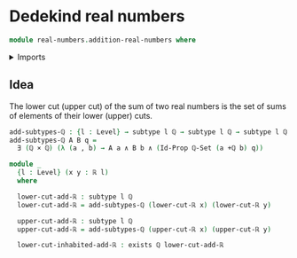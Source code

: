 # Dedekind real numbers

```agda
module real-numbers.addition-real-numbers where
```

<details><summary>Imports</summary>

```agda
open import elementary-number-theory.addition-rational-numbers
open import elementary-number-theory.rational-numbers

open import foundation.cartesian-product-types
open import foundation.conjunction
open import foundation.existential-quantification
open import foundation.dependent-pair-types
open import foundation.identity-types
open import foundation.sets
open import foundation.subtypes
open import foundation.universe-levels

open import real-numbers.dedekind-real-numbers
```

</details>

## Idea

The lower cut (upper cut) of the sum of two real numbers is the set of sums of
elements of their lower (upper) cuts.

```agda
add-subtypes-ℚ : {l : Level} → subtype l ℚ → subtype l ℚ → subtype l ℚ
add-subtypes-ℚ A B q =
  ∃ (ℚ × ℚ) (λ (a , b) → A a ∧ B b ∧ (Id-Prop ℚ-Set (a +ℚ b) q))

module _
  {l : Level} (x y : ℝ l)
  where

  lower-cut-add-ℝ : subtype l ℚ
  lower-cut-add-ℝ = add-subtypes-ℚ (lower-cut-ℝ x) (lower-cut-ℝ y)

  upper-cut-add-ℝ : subtype l ℚ
  upper-cut-add-ℝ = add-subtypes-ℚ (upper-cut-ℝ x) (upper-cut-ℝ y)

  lower-cut-inhabited-add-ℝ : exists ℚ lower-cut-add-ℝ
```

